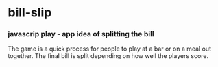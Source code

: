 # bill-slip

### javascrip play - app idea of splitting the bill

The game is a quick process for people to play at a bar or on a meal out together. The final bill is split depending on how well the players score.
